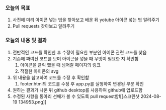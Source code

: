 ### 오늘의 목표
1. 사전에 미리 아이콘 넣는 법을 찾아보고 배운 뒤 yotube 아이콘 넣는 법 알려주기
2. Pull requests 찾아보고 알려주기


### 오늘의 내용 및 결과
1. 전반적인 코드를 확인한 후 수정이 필요한 부분인 아이콘 관련 코드를 찾음
2. 기존에 짜여진 코드를 보며 아이콘을 넣을 때 무엇이 필요한 지 확인함
	1. 아이콘을 클릭 했을 때 넘어갈 페이지의 링크
	2. 적절한 아이콘의 svg
3. 위 내용을 참고하여 코드를 수정 후 확인함
	1. footer.html의 코드를 수정 후 app.py를 실행하여 변경된 부분 확인
4. 원하는 결과가 나온 뒤 github desktop를 사용하여 github에 업로드함
5. 수정된 사항을 동아리 선배가 볼 수 있도록 pull request함![[스크린샷 2024-08-19 134953.png]]